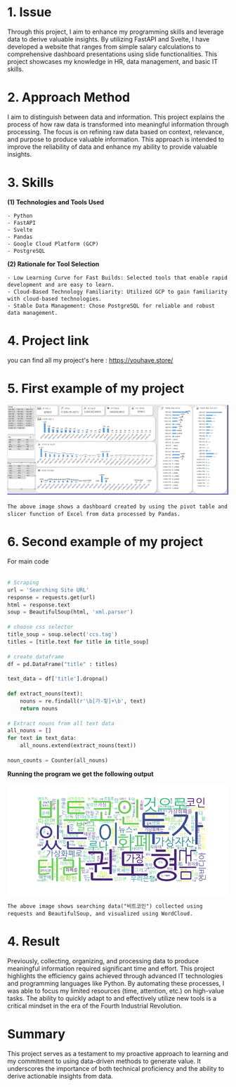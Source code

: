 
# 1. Issue

Through this project, I aim to enhance my programming skills and leverage data to derive valuable insights. By utilizing FastAPI and Svelte, I have developed a website that ranges from simple salary calculations to comprehensive dashboard presentations using slide functionalities. This project showcases my knowledge in HR, data management, and basic IT skills.

# 2. Approach Method

I aim to distinguish between data and information. This project explains the process of how raw data is transformed into meaningful information through processing. The focus is on refining raw data based on context, relevance, and purpose to produce valuable information. This approach is intended to improve the reliability of data and enhance my ability to provide valuable insights.

# 3. Skills

**(1) Technologies and Tools Used**

    - Python
    - FastAPI
    - Svelte
    - Pandas
    - Google Cloud Platform (GCP)
    - PostgreSQL

**(2) Rationale for Tool Selection**

    - Low Learning Curve for Fast Builds: Selected tools that enable rapid development and are easy to learn.
    - Cloud-Based Technology Familiarity: Utilized GCP to gain familiarity with cloud-based technologies.
    - Stable Data Management: Chose PostgreSQL for reliable and robust data management.

# 4. Project link

you can find all my project's here :
<https://youhave.store/>


# 5. First example of my project

![Reference Image](https://github.com/burnhorn/myPayroll/raw/main/frontend/src/assets/image/basic.PNG)


`The above image shows a dashboard created by using the pivot table and slicer function of Excel from data processed by Pandas.`


# 6. Second example of my project

For main code

```python

# Scraping
url = 'Searching Site URL'
response = requests.get(url)
html = response.text
soup = BeautifulSoup(html, 'xml.parser')

# choose css selector
title_soup = soup.select('ccs.tag')
titles = [title.text for title in title_soup]

# create dataframe
df = pd.DataFrame("title" : titles)

text_data = df['title'].dropna()

def extract_nouns(text):
    nouns = re.findall(r'\b[가-힣]+\b', text)
    return nouns

# Extract nouns from all text data
all_nouns = []
for text in text_data:
    all_nouns.extend(extract_nouns(text))

noun_counts = Counter(all_nouns)
```

**Running the program we get the following output**

![Reference Image](https://github.com/burnhorn/myPayroll/raw/main/frontend/src/assets/image/scraper.png)

`The above image shows searching data("비트코인") collected using requests and BeautifulSoup, and visualized using WordCloud.`



# 4. Result

Previously, collecting, organizing, and processing data to produce meaningful information required significant time and effort. This project highlights the efficiency gains achieved through advanced IT technologies and programming languages like Python. By automating these processes, I was able to focus my limited resources (time, attention, etc.) on high-value tasks. The ability to quickly adapt to and effectively utilize new tools is a critical mindset in the era of the Fourth Industrial Revolution.

# Summary

This project serves as a testament to my proactive approach to learning and my commitment to using data-driven methods to generate value. It underscores the importance of both technical proficiency and the ability to derive actionable insights from data.



